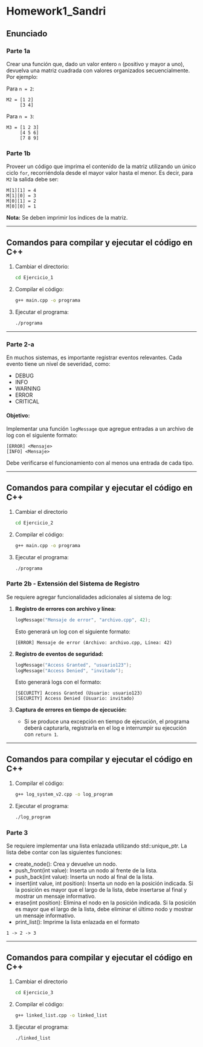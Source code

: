 # Homework1\_Sandri

## Enunciado

### Parte 1a

Crear una función que, dado un valor entero `n` (positivo y mayor a uno), devuelva una matriz cuadrada con valores organizados secuencialmente. Por ejemplo:

Para `n = 2`:

```
M2 = [1 2]
     [3 4]
```

Para `n = 3`:

```
M3 = [1 2 3]
     [4 5 6]
     [7 8 9]
```

### Parte 1b

Proveer un código que imprima el contenido de la matriz utilizando un único ciclo `for`, recorriéndola desde el mayor valor hasta el menor. Es decir, para `M2` la salida debe ser:

```
M[1][1] = 4
M[1][0] = 3
M[0][1] = 2
M[0][0] = 1
```

**Nota:** Se deben imprimir los índices de la matriz.

---

## Comandos para compilar y ejecutar el código en C++

1. Cambiar el directorio:
   ```sh
   cd Ejercicio_1
   ```

2. Compilar el código:
   ```sh
   g++ main.cpp -o programa
   ```
2. Ejecutar el programa:
   ```sh
   ./programa
   ```

---

### Parte 2-a

En muchos sistemas, es importante registrar eventos relevantes. Cada evento tiene un nivel de severidad, como:
- DEBUG
- INFO
- WARNING
- ERROR
- CRITICAL

#### Objetivo:
Implementar una función `logMessage` que agregue entradas a un archivo de log con el siguiente formato:
```
[ERROR] <Mensaje>
[INFO] <Mensaje>
```
Debe verificarse el funcionamiento con al menos una entrada de cada tipo.

---

## Comandos para compilar y ejecutar el código en C++

1. Cambiar el directorio
   ```sh
   cd Ejercicio_2
   ```

2. Compilar el código:
   ```sh
   g++ main.cpp -o programa
   ```
3. Ejecutar el programa:
   ```sh
   ./programa
   ```

### Parte 2b - Extensión del Sistema de Registro

Se requiere agregar funcionalidades adicionales al sistema de log:

1. **Registro de errores con archivo y línea:**
   ```cpp
   logMessage("Mensaje de error", "archivo.cpp", 42);
   ```
   Esto generará un log con el siguiente formato:
   ```
   [ERROR] Mensaje de error (Archivo: archivo.cpp, Línea: 42)
   ```

2. **Registro de eventos de seguridad:**
   ```cpp
   logMessage("Access Granted", "usuario123");
   logMessage("Access Denied", "invitado");
   ```
   Esto generará logs con el formato:
   ```
   [SECURITY] Access Granted (Usuario: usuario123)
   [SECURITY] Access Denied (Usuario: invitado)
   ```

3. **Captura de errores en tiempo de ejecución:**
   - Si se produce una excepción en tiempo de ejecución, el programa deberá capturarla, registrarla en el log e interrumpir su ejecución con `return 1`.

---

## Comandos para compilar y ejecutar el código en C++


1. Compilar el código:
   ```sh
   g++ log_system_v2.cpp -o log_program
   ```
3. Ejecutar el programa:
   ```sh
   ./log_program
   ```

### Parte 3

Se requiere implementar una lista enlazada utilizando std::unique_ptr. La lista debe contar con las siguientes funciones:

- create_node(): Crea y devuelve un nodo.
- push_front(int value): Inserta un nodo al frente de la lista.
- push_back(int value): Inserta un nodo al final de la lista.
- insert(int value, int position): Inserta un nodo en la posición indicada. Si la posición es mayor que el largo de la lista, debe insertarse al final y mostrar un mensaje informativo.
- erase(int position): Elimina el nodo en la posición indicada. Si la posición es mayor que el largo de la lista, debe eliminar el último nodo y mostrar un mensaje informativo.
- print_list(): Imprime la lista enlazada en el formato
```
1 -> 2 -> 3
```

---

## Comandos para compilar y ejecutar el código en C++

1. Cambiar el directorio
   ```sh
   cd Ejercicio_3
   ```

2. Compilar el código:
   ```sh
   g++ linked_list.cpp -o linked_list
   ```
3. Ejecutar el programa:
   ```sh
   ./linked_list
   ```
   